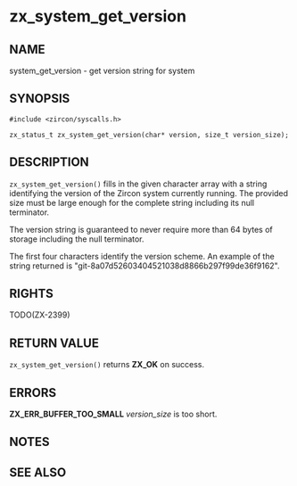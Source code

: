 # zx_system_get_version

## NAME

<!-- Updated by update-docs-from-abigen, do not edit. -->

system_get_version - get version string for system

## SYNOPSIS

<!-- Updated by update-docs-from-abigen, do not edit. -->

```
#include <zircon/syscalls.h>

zx_status_t zx_system_get_version(char* version, size_t version_size);
```

## DESCRIPTION

`zx_system_get_version()` fills in the given character array with a string
identifying the version of the Zircon system currently running.
The provided size must be large enough for the complete string
including its null terminator.

The version string is guaranteed to never require more than 64 bytes of storage
including the null terminator.

The first four characters identify the version scheme. An example of the string
returned is "git-8a07d52603404521038d8866b297f99de36f9162".

## RIGHTS

<!-- Updated by update-docs-from-abigen, do not edit. -->

TODO(ZX-2399)

## RETURN VALUE

`zx_system_get_version()` returns **ZX_OK** on success.

## ERRORS

**ZX_ERR_BUFFER_TOO_SMALL**  *version_size* is too short.

## NOTES

## SEE ALSO

